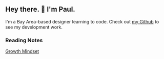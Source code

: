 ## Hey there. 👋 I'm Paul.
I'm a Bay Area-based designer learning to code. Check out [my Github](https://github.com/PaulMichaelArmstrong) to see my development work.


### Reading Notes
[Growth Mindset]()
